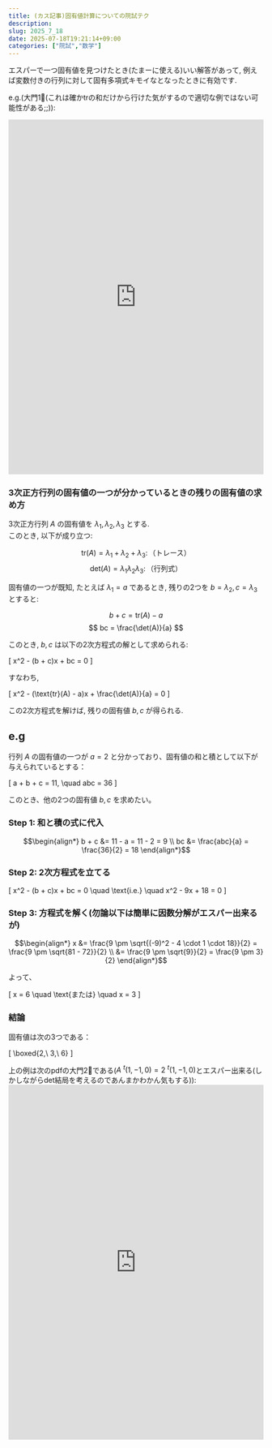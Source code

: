 ```yaml
---
title: (カス記事)固有値計算についての院試テク
description: 
slug: 2025_7_18
date: 2025-07-18T19:21:14+09:00
categories: ["院試","数学"]
---
```


エスパーで一つ固有値を見つけたとき(たまーに使える)いい解答があって, 例えば変数付きの行列に対して固有多項式キモイなとなったときに有効です.

e.g.(大門1⃣(これは確かtrの和だけから行けた気がするので適切な例ではない可能性がある;;)):

<embed src="https://www.math.nagoya-u.ac.jp/ja/admission/gs/download/exam-mc-2021-2_day1.pdf" type="application/pdf" width="100%" height="700px">

### 3次正方行列の固有値の一つが分かっているときの残りの固有値の求め方

3次正方行列 $A$ の固有値を $\lambda_1, \lambda_2, \lambda_3$ とする.  
このとき, 以下が成り立つ:


$$
\text{tr}(A) = \lambda_1 + \lambda_2 + \lambda_3\colon \text{（トレース）}
$$$$
\mathrm{det}(A) = \lambda_1 \lambda_2 \lambda_3\colon \text{（行列式）}
$$


固有値の一つが既知, たとえば $\lambda_1 = a$ であるとき, 残りの2つを $b = \lambda_2, c = \lambda_3$ とすると:

$$
b + c = \text{tr}(A) - a
$$
$$
bc = \frac{\det(A)}{a}
$$

このとき, $b, c$ は以下の2次方程式の解として求められる:

\[
x^2 - (b + c)x + bc = 0
\]

すなわち, 

\[
x^2 - (\text{tr}(A) - a)x + \frac{\det(A)}{a} = 0
\]

この2次方程式を解けば, 残りの固有値 $b, c$ が得られる.

## e.g

行列 $A$ の固有値の一つが $a = 2$ と分かっており、固有値の和と積として以下が与えられているとする：

\[
a + b + c = 11, \quad abc = 36
\]

このとき、他の2つの固有値 $b, c$ を求めたい。

### Step 1: 和と積の式に代入

$$\begin{align*}
b + c &= 11 - a = 11 - 2 = 9 \\
bc &= \frac{abc}{a} = \frac{36}{2} = 18
\end{align*}$$

### Step 2: 2次方程式を立てる

\[
x^2 - (b + c)x + bc = 0 \quad \text{i.e.} \quad x^2 - 9x + 18 = 0
\]

### Step 3: 方程式を解く(勿論以下は簡単に因数分解がエスパー出来るが)

$$\begin{align*}
x &= \frac{9 \pm \sqrt{(-9)^2 - 4 \cdot 1 \cdot 18}}{2} = \frac{9 \pm \sqrt{81 - 72}}{2} \\
&= \frac{9 \pm \sqrt{9}}{2} = \frac{9 \pm 3}{2}
\end{align*}$$

よって、

\[
x = 6 \quad \text{または} \quad x = 3
\]

### 結論

固有値は次の3つである：

\[
\boxed{2,\ 3,\ 6}
\]

上の例は次のpdfの大門2⃣である($A\ {}^t(1,-1,0)=2\ {}^t(1,-1,0)$とエスパー出来る(しかしながらdet結局を考えるのであんまかわかん気もする)):
<embed src="https://www.math.nagoya-u.ac.jp/ja/admission/gs/download/exam-mc-2011-1_am.pdf" type="application/pdf" width="100%" height="700px">

